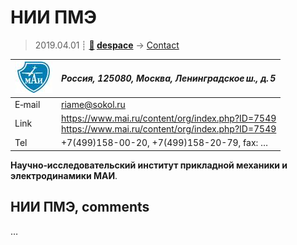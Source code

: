 # НИИ ПМЭ
> 2019.04.01 ┊ **[🚀](../index/index.md) [despace](index.md)** → [Contact](contact.md)

|[![](f/contact/m/mai_logo1_thumb.jpg)](f/contact/m/mai_logo1.png)|*Россия, 125080, Москва, Ленинградское ш., д. 5*|
|:--|:--|
|E‑mail| <riame@sokol.ru> |
|Link| <https://www.mai.ru/content/org/index.php?ID=7549><br> <https://www.mai.ru/content/org/index.php?ID=7549> |
|Tel| +7(499)158-00-20, +7(499)158-20-79, fax: … |

**Научно‑исследовательский институт прикладной механики и электродинамики МАИ**.


<p style="page-break-after:always"> </p>

## НИИ ПМЭ, comments

…

